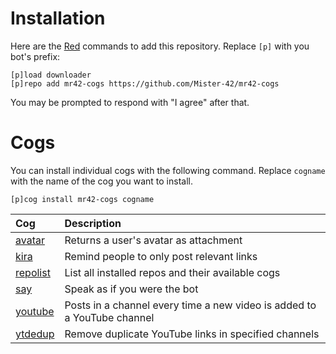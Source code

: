 # Installation
Here are the [Red](https://github.com/Cog-Creators/Red-DiscordBot) commands to add this repository. Replace `[p]` with you bot's prefix:

```text
[p]load downloader
[p]repo add mr42-cogs https://github.com/Mister-42/mr42-cogs
```

You may be prompted to respond with "I agree" after that.

# Cogs
You can install individual cogs with the following command. Replace `cogname` with the name of the cog you want to install.

```text
[p]cog install mr42-cogs cogname
```

| Cog                   | Description |
| :-------------------- | :---------- |
| [avatar](avatar/)     | Returns a user's avatar as attachment |
| [kira](kira/)         | Remind people to only post relevant links |
| [repolist](repolist/) | List all installed repos and their available cogs |
| [say](say/)           | Speak as if you were the bot |
| [youtube](youtube/)   | Posts in a channel every time a new video is added to a YouTube channel |
| [ytdedup](ytdedup/)   | Remove duplicate YouTube links in specified channels |
